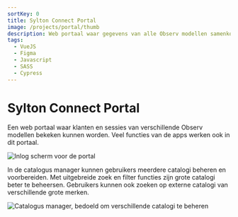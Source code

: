 ```yaml
---
sortKey: 0
title: Sylton Connect Portal
image: /projects/portal/thumb
description: Web portaal waar gegevens van alle Observ modellen samenkomen
tags:
  - VueJS
  - Figma
  - Javascript
  - SASS
  - Cypress
---
```


# Sylton Connect Portal

<p>
Een web portaal waar klanten en sessies van verschillende Observ modellen bekeken kunnen worden. Veel functies van de apps werken ook in dit portaal.
</p>

![Inlog scherm voor de portal](/projects/portal/login.jpg)

<p>
In de catalogus manager kunnen gebruikers meerdere catalogi beheren en voorbereiden. Met uitgebreide zoek en filter functies zijn grote catalogi beter te beheersen. Gebruikers kunnen ook zoeken op externe catalogi van verschillende grote merken. 
</p>

![Catalogus manager, bedoeld om verschillende catalogi te beheren](/projects/portal/catalog_manager.jpg)
